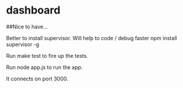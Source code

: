 dashboard
=========

##Nice to have...

Better to install supervisor. Will help to code / debug faster
	npm install supervisor -g


Run make test to fire up the tests.

Run node app.js to run the app.

It connects on port 3000.

